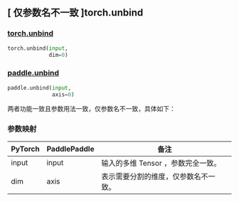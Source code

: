 ## [ 仅参数名不一致 ]torch.unbind
### [torch.unbind](https://pytorch.org/docs/stable/generated/torch.unbind.html?highlight=unbind#torch.unbind)

```python
torch.unbind(input,
             dim=0)
```

### [paddle.unbind](https://www.paddlepaddle.org.cn/documentation/docs/zh/develop/api/paddle/unbind_cn.html#unbind)

```python
paddle.unbind(input,
              axis=0)
```

两者功能一致且参数用法一致，仅参数名不一致，具体如下：

### 参数映射

| PyTorch       | PaddlePaddle | 备注                                                   |
| ------------- | ------------ | ------------------------------------------------------ |
| input         | input        | 输入的多维 Tensor ，参数完全一致。                   |
| dim           | axis         | 表示需要分割的维度，仅参数名不一致。 |
